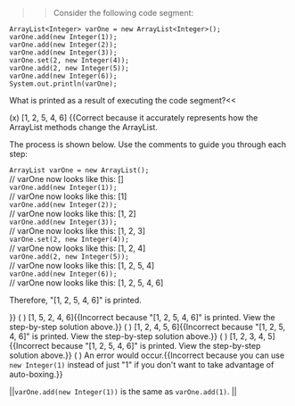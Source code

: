 >>Consider the following code segment:

```
ArrayList<Integer> varOne = new ArrayList<Integer>();
varOne.add(new Integer(1));
varOne.add(new Integer(2));
varOne.add(new Integer(3));
varOne.set(2, new Integer(4));
varOne.add(2, new Integer(5));
varOne.add(new Integer(6));
System.out.println(varOne);
```

What is printed as a result of executing the code segment?<<

(x) [1, 2, 5, 4, 6] {{Correct because it accurately represents how the ArrayList methods change the ArrayList.
<p>The process is shown below. Use the comments to guide you through each step:</p><code>ArrayList varOne = new ArrayList();</code><br/> // varOne now looks like this: []<br/><code>varOne.add(new Integer(1));</code><br/> // varOne now looks like this: [1]<br/><code>varOne.add(new Integer(2));</code><br/> // varOne now looks like this: [1, 2]<br/><code>varOne.add(new Integer(3));</code><br/> // varOne now looks like this: [1, 2, 3]<br/><code>varOne.set(2, new Integer(4));</code><br/> // varOne now looks like this: [1, 2, 4]<br/><code>varOne.add(2, new Integer(5));</code><br/> // varOne now looks like this: [1, 2, 5, 4]<br/><code>varOne.add(new Integer(6));</code><br/> // varOne now looks like this: [1, 2, 5, 4, 6]<br/><p>Therefore, "[1, 2, 5, 4, 6]" is printed.</p>}}
( ) [1, 5, 2, 4, 6]{{Incorrect because "[1, 2, 5, 4, 6]" is printed. View the step-by-step solution above.}}
( ) [1, 2, 4, 5, 6]{{Incorrect because "[1, 2, 5, 4, 6]" is printed. View the step-by-step solution above.}}
( ) [1, 2, 3, 4, 5]{{Incorrect because "[1, 2, 5, 4, 6]" is printed. View the step-by-step solution above.}}
( ) An error would occur.{{Incorrect because you can use <code>new Integer(1)</code> instead of just "1" if you don't want to take advantage of auto-boxing.}}

||<code>varOne.add(new Integer(1))</code> is the same as <code>varOne.add(1)</code>. ||
